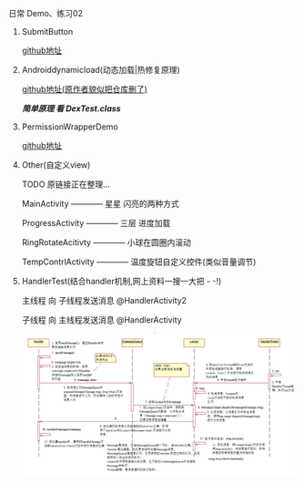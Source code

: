 日常 Demo、练习02

1. SubmitButton

    [github地址](https://github.com/Someonewow/SubmitButton)

2. Androiddynamicload(动态加载|热修复原理)

    [github地址(原作者貌似把仓库删了)](https://github.com/D-clock)
    
    ***简单原理 看 DexTest.class***
    
3. PermissionWrapperDemo

    [github地址](https://github.com/kayvannj/PermissionUtil)
    
4. Other(自定义view)

    TODO 原链接正在整理...

    MainActivity        ————  星星 闪亮的两种方式
    
    ProgressActivity    ————  三层 进度加载
    
    RingRotateAcitivty  ————  小球在圆圈内滚动
    
    TempContrlActivity  ————  温度旋钮自定义控件(类似音量调节)

5. HandlerTest(结合handler机制,网上资料一搜一大把  - -!)

    主线程 向 子线程发送消息  @HandlerActivity2
    
    子线程 向 主线程发送消息  @HandlerActivity

    ![Handle机制时序](https://github.com/zbiext/Practice02/blob/master//images/handler处理机制.png)